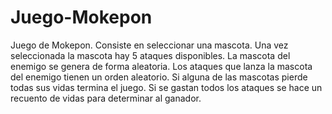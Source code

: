 # Juego-Mokepon
Juego de Mokepon. 
Consiste en seleccionar una mascota. Una vez seleccionada la mascota hay 5 ataques disponibles. 
La mascota del enemigo se genera de forma aleatoria. Los ataques que lanza la mascota del enemigo tienen un orden aleatorio.
Si alguna de las mascotas pierde todas sus vidas termina el juego. Si se gastan todos los ataques se hace un recuento de vidas para determinar al ganador.
